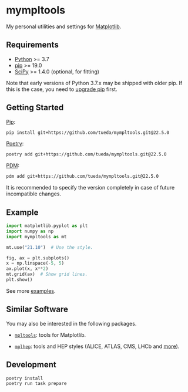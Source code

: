 mympltools
==========

My personal utilities and settings for [Matplotlib](https://matplotlib.org/).


Requirements
------------

- [Python](https://www.python.org/) >= 3.7
- [pip](https://pip.pypa.io/) >= 19.0
- [SciPy](https://scipy.org/) >= 1.4.0 (optional, for fitting)

Note that early versions of Python 3.7.x may be shipped with older pip.
If this is the case, you need to
[upgrade pip](https://pip.pypa.io/en/stable/installation/#upgrading-pip) first.


Getting Started
---------------

[Pip](https://pip.pypa.io/):
```bash
pip install git+https://github.com/tueda/mympltools.git@22.5.0
```

[Poetry](https://python-poetry.org/):
```bash
poetry add git+https://github.com/tueda/mympltools.git@22.5.0
```

[PDM](https://pdm.fming.dev/):
```bash
pdm add git+https://github.com/tueda/mympltools.git@22.5.0
```

It is recommended to specify the version completely in case of future incompatible changes.


Example
-------

```python
import matplotlib.pyplot as plt
import numpy as np
import mympltools as mt

mt.use("21.10")  # Use the style.

fig, ax = plt.subplots()
x = np.linspace(-5, 5)
ax.plot(x, x**2)
mt.grid(ax)  # Show grid lines.
plt.show()
```

See more [examples](https://github.com/tueda/mympltools/blob/main/examples/Examples.ipynb).


Similar Software
----------------

You may also be interested in the following packages.

- [`mpltools`](https://github.com/tonysyu/mpltools): tools for Matplotlib.

- [`mplhep`](https://github.com/scikit-hep/mplhep): tools and HEP styles (ALICE, ATLAS, CMS, LHCb and [more](https://github.com/scikit-hep/mplhep/blob/fd3d12414f73b46d3955ccca38af2cc7ccf48961/src/mplhep/styles/__init__.py#L88-L90)).


Development
-----------

```bash
poetry install
poetry run task prepare
```
